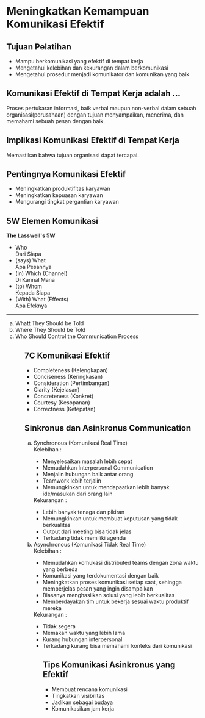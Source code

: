 <h1> Meningkatkan Kemampuan Komunikasi Efektif </h1>
<h2> Tujuan Pelatihan </h2>
<ul>
    <li> Mampu berkomunikasi yang efektif di tempat kerja </li>
    <li> Mengetahui kelebihan dan kekurangan dalam berkomunikasi </li>
    <li> Mengetahui prosedur menjadi komunikator dan komunikan yang baik </li>
</ul>
<h2> Komunikasi Efektif di Tempat Kerja adalah ... </h2>
Proses pertukaran informasi, baik verbal maupun non-verbal dalam sebuah organisasi(perusahaan) dengan tujuan menyampaikan, menerima, dan memahami sebuah pesan dengan baik.
<h2> Implikasi Komunikasi Efektif di Tempat Kerja </h2>
Memastikan bahwa tujuan organisasi dapat tercapai.
<h2> Pentingnya Komunikasi Efektif </h2>
<ul>
    <li> Meningkatkan produktifitas karyawan </li>
    <li> Meningkatkan kepuasan karyawan </li>
    <li> Mengurangi tingkat pergantian karyawan </li>
</ul>
<h2> 5W Elemen Komunikasi </h2>
    <b>The Lasswell's 5W</b>
    <ul>
        <li> Who </li>
        Dari Siapa
        <li> (says) What</li>
        Apa Pesannya
        <li> (in) Which (Channel)</li>
        Di Kannal Mana
        <li> (to) Whom</li>
        Kepada Siapa
        <li> (With) What (Effects)</li>
        Apa Efeknya
    </ul>
    <hr>
    <ol type="a">
        <li>Whatt They Should be Told</li>
        <li> Where They Should be Told </li>
        <li>Who Should Control the Communication Process</li>
    <ol>
<h2> 7C Komunikasi Efektif </h2>
<ul>
    <li>Completeness (Kelengkapan)</li>
    <li>Conciseness (Keringkasan)</li>
    <li>Consideration (Pertimbangan)</li>
    <li>Clarity (Kejelasan)</li>
    <li>Concreteness (Konkret)</li>
    <li>Courtesy (Kesopanan)</li>
    <li>Correctness (Ketepatan)</li>
</ul>
<h2> Sinkronus dan Asinkronus Communication </h2>
<ol type ="a">
    <li>Synchronous (Komunikasi Real Time)</li>
    Kelebihan : 
    <ul>
        <li> Menyelesaikan masalah lebih cepat</li>
        <li> Memudahkan Interpersonal Communication</li>
        <li> Menjalin hubungan baik antar orang</li>
        <li> Teamwork lebih terjalin</li>
        <li> Memungkinkan untuk mendapaatkan lebih banyak ide/masukan dari orang lain </li>
    </ul>
    Kekurangan :
    <ul>
        <li> Lebih banyak tenaga dan pikiran </li>
        <li> Memungkinkan untuk membuat keputusan yang tidak berkualitas </li>
        <li> Output dari meeting bisa tidak jelas</li>
        <li> Terkadang tidak  memiliki agenda </li>
    </ul>
    <li>Asynchronous (Komunikasi Tidak Real Time)</li>
    Kelebihan :
    <ul>
        <li>Memudahkan komukasi distributed teams dengan zona waktu yang berbeda</li>
        <li>Komunikasi yang terdokumentasi dengan baik</li>
        <li>Meningkatkan proses komunikasi setiap saat, sehingga memperjelas pesan yang ingin disampaikan</li>
        <li>Biasanya menghasilkan solusi yang lebih berkualitas</li>
        <li>Memberdayakan tim untuk bekerja sesuai waktu produktif mereka</li>
    </ul>
    Kekurangan :
    <ul>
        <li>Tidak segera</li>
        <li>Memakan waktu yang lebih lama</li>
        <li>Kurang hubungan interpersonal</li>
        <li>Terkadang kurang bisa memahami konteks dari komunikasi</li>
    </ul>
<ol>
<h2> Tips Komunikasi Asinkronus yang Efektif </h2>
<ul>
    <li>Membuat rencana komunikasi</li>
    <li>Tingkatkan visibilitas</li>
    <li>Jadikan sebagai budaya</li>
    <li>Komunikasikan jam kerja</li>
</ul>
